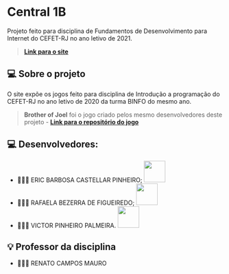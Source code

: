 # Central 1B

Projeto feito para disciplina de Fundamentos de Desenvolvimento para Internet do CEFET-RJ no ano letivo de 2021.

> **[Link para o site](https://rafaelabf.github.io/Central1B/)**

## 💻 Sobre o projeto
 
O site expõe os jogos feito para disciplina de Introdução a programação do CEFET-RJ no ano letivo de 2020 da turma BINFO do mesmo ano.
 
> **Brother of Joel** foi o jogo criado pelos mesmo desenvolvedores deste projeto - **[Link para o repositório do jogo](https://github.com/RafaelaBF/Brother-of-Joel)**

## 💻 Desenvolvedores:

- 👨🏻‍💻 ERIC BARBOSA CASTELLAR PINHEIRO; <a href="https://github.com/Ericcastell"><img  src="https://img.shields.io/badge/github-%23100000.svg?&style=for-the-badge&logo=github&logoColor=white&link=mailto:https://github.com/Ericcastell" width="50"></a>
- 👩🏻‍💻 RAFAELA BEZERRA DE FIGUEIREDO; <a href="https://github.com/RafaelaBF"><img  src="https://img.shields.io/badge/github-%23100000.svg?&style=for-the-badge&logo=github&logoColor=white&link=mailto:https://github.com/RafaelaBF" width="50"></a>
- 👨🏻‍💻 VICTOR PINHEIRO PALMEIRA. <a href="https://github.com/burgues0"><img  src="https://img.shields.io/badge/github-%23100000.svg?&style=for-the-badge&logo=github&logoColor=white&link=mailto:https://github.com/burgues0" width="50"></a>

## 💡 Professor da disciplina

- 👨🏻‍🏫 RENATO CAMPOS MAURO